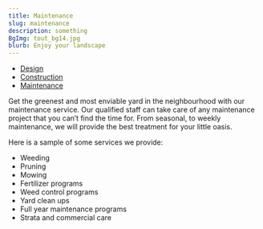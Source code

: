 ```yaml
---
title: Maintenance
slug: maintenance
description: something
BgImg: tout_bg14.jpg
blurb: Enjoy your landscape
---
```


<nav class="subNav">
  <ul>
    <li><a href="/design" title="Design">Design</a></li>
    <li><a href="/construction" title="Construction">Construction</a>
    <li class="current"><a href="/maintenance" title="Maintenance">Maintenance</a></li>
  </ul>
</nav>

Get the greenest and most enviable yard in the neighbourhood  with our maintenance service. Our qualified staff can take care of any maintenance project that you can’t find the time for. From seasonal, to weekly maintenance, we will provide the best treatment for your little oasis.

Here is a sample of some services we provide:

* Weeding
* Pruning
* Mowing
* Fertilizer programs
* Weed control programs
* Yard clean ups
* Full year maintenance programs
* Strata and commercial care

